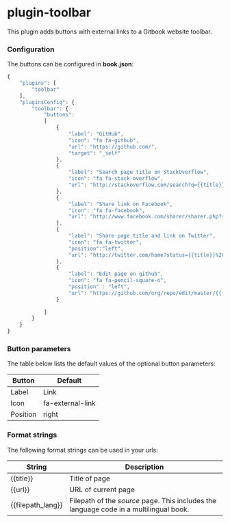 # plugin-toolbar

This plugin adds buttons with external links to a Gitbook website toolbar.

### Configuration

The buttons can be configured in **book.json**:

```js
{
    "plugins": [
        "toolbar"
    ],
    "pluginsConfig": {
        "toolbar": {
            "buttons":
            [
                {
                    "label": "GitHub",
                    "icon": "fa fa-github",
                    "url": "https://github.com/",
                    "target": "_self"
                },
                {
                    "label": "Search page title on StackOverflow",
                    "icon": "fa fa-stack-overflow",
                    "url": "http://stackoverflow.com/search?q={{title}}"
                },
                {
                    "label": "Share link on Facebook",
                    "icon": "fa fa-facebook",
                    "url": "http://www.facebook.com/sharer/sharer.php?s=100&p[url]={{url}}"
                },
                {
                    "label": "Share page title and link on Twitter",
                    "icon": "fa fa-twitter",
                    "position":"left",
                    "url": "http://twitter.com/home?status={{title}}%20{{url}}"
                },
                {
                    "label": "Edit page on github",
                    "icon": "fa fa-pencil-square-o",
                    "position" : "left",
                    "url": "https://github.com/org/repo/edit/master/{{filepath_lang}}"
                }
                
            ]
        }
    }
}
```

### Button parameters

The table below lists the default values of the optional button parameters:

Button | Default
---|---
Label | Link
Icon | fa-external-link
Position | right

### Format strings

The following format strings can be used in your urls:

String | Description
---|---
{{title}} | Title of page
{{url}} | URL of current page
{{filepath_lang}} | Filepath of the *source* page. This includes the language code in a multilingual book.


